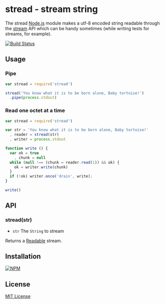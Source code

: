 # stread - stream string 

The stread [Node.js](http://nodejs.org/) module makes a utf-8 encoded string readable through the [stream](http://nodejs.org/api/stream.html) API which can be handy sometimes (while writing tests for streams, for example).

[![Build Status](https://secure.travis-ci.org/michaelnisi/stread.png)](http://travis-ci.org/michaelnisi/stread)

## Usage

### Pipe
```js    
var stread = require('stread')

stread('You know what it is to be born alone, Baby tortoise!')
  .pipe(process.stdout)
```

### Read one octet at a time
```js
var stread = require('stread')

var str = 'You know what it is to be born alone, Baby tortoise!'
  , reader = stread(str)
  , writer = process.stdout

function write () {
  var ok = true
    , chunk = null
  while (null !== (chunk = reader.read(1)) && ok) {
    ok = writer.write(chunk)
  }
  if (!ok) writer.once('drain', write);
}

write()
```
## API

### stread(str)

- `str` The `String` to stream

Returns a [Readable](http://nodejs.org/api/stream.html#stream_class_stream_readable) stream.

## Installation

[![NPM](https://nodei.co/npm/stread.png)](https://npmjs.org/package/stread)

## License

[MIT License](https://raw.github.com/michaelnisi/stread/master/LICENSE)
